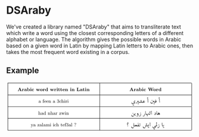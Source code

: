 # DSAraby
We've created a library named "DSAraby" that aims to transliterate text which write a word using the closest corresponding letters of a different alphabet or language. The algorithm gives the possible words in Arabic based on a given word in Latin by mapping Latin letters to Arabic ones, then takes the most frequent word existing in a corpus.

## Example
<img src="assets/dsaraby.png" />
